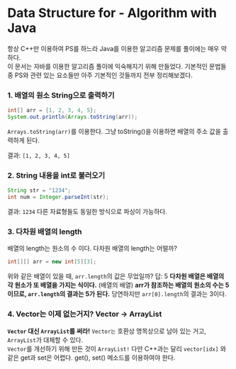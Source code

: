 Data Structure for - Algorithm with Java
==

항상 C++만 이용하여 PS를 하느라 Java를 이용한 알고리즘 문제를 풀이에는 매우 약하다.    
이 문서는 자바를 이용한 알고리즘 풀이에 익숙해지기 위해 만들었다. 기본적인 문법들 중 PS와 관련 있는 요소들만 아주 기본적인 것들까지 전부 정리해보겠다.


### 1. 배열의 원소 String으로 출력하기
```Java
int[] arr = {1, 2, 3, 4, 5};
System.out.println(Arrays.toString(arr));
```
`Arrays.toString(arr)`를 이용한다. 그냥 toString()을 이용하면 배열의 주소 값을 출력하게 된다.

결과: `[1, 2, 3, 4, 5]`

### 2. String 내용을 int로 불러오기
```Java
String str = "1234";
int num = Integer.parseInt(str);
```

결과: `1234`
다른 자료형들도 동일한 방식으로 파싱이 가능하다.


### 3. 다차원 배열의 length
배열의 length는 원소의 수 이다. 다차원 배열의 length는 어떨까?
```java
int[][] arr = new int[5][3];
```
위와 같은 배열이 있을 때, `arr.length`의 값은 무었일까?
답: 5
__다차원 배열은 배열의 각 원소가 또 배열을 가지는 식이다.__ (배열의 배열)
__arr가 참조하는 배열의 원소의 수는 5이므로, `arr.length`의 결과는 5가 된다.__
당연하지만 `arr[0].length`의 결과는 3이다.

### 4. Vector는 이제 없는거지? Vector -> ArrayList
**`Vector` 대신 `ArrayList`를 써라!** `Vector는` 호환상 명목상으로 남아 있는 거고, `ArrayList`가 대체할 수 있다.    
`Vector`를 개선하기 위해 만든 것이 `ArrayList!`    다만 C++과는 달리 `vector[idx]` 와 같은 get과 set은 어렵다. get(), set() 메소드를 이용하여야 한다.
